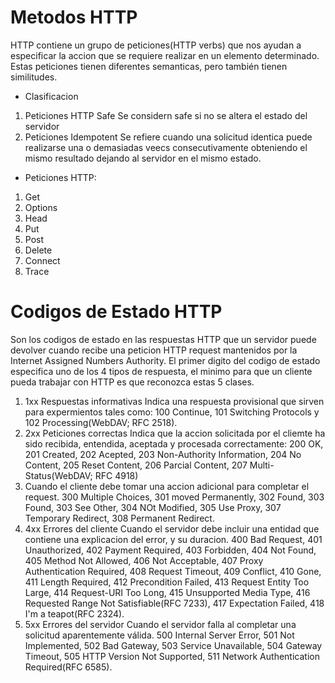 # Metodos HTTP
HTTP contiene un grupo de peticiones(HTTP verbs) que nos ayudan a especificar la accion que se requiere realizar en un elemento determinado. Estas peticiones tienen diferentes semanticas, pero también tienen similitudes.
* Clasificacion
1. Peticiones HTTP Safe
Se considern safe si no se altera el estado del servidor
2. Peticiones Idempotent
Se refiere cuando una solicitud identica puede realizarse una o demasiadas veecs consecutivamente obteniendo el mismo resultado dejando al servidor en el mismo estado.
* Peticiones HTTP:
1. Get
2. Options
3. Head
4. Put
5. Post
6. Delete
7. Connect
8. Trace

# Codigos de Estado HTTP

Son los codigos de estado en las respuestas HTTP que un servidor puede devolver cuando recibe una peticion HTTP request mantenidos por la Internet Assigned Numbers Authority. El primer digito del codigo de estado especifica uno de los 4 tipos de respuesta, el minimo para que un cliente pueda trabajar con  HTTP  es que reconozca estas 5 clases. 
1. 1xx Respuestas informativas
Indica una respuesta provisional que sirven para expermientos tales como: 100 Continue, 101 Switching Protocols y 102 Processing(WebDAV; RFC 2518).
2. 2xx Peticiones correctas
Indica que la accion solicitada por el cliemte ha sido recibida, entendida, aceptada y procesada correctamente: 200 OK, 201 Created, 202 Acepted, 203 Non-Authority Information, 204 No Content, 205 Reset Content, 206 Parcial Content, 207 Multi-Status(WebDAV; RFC 4918)
3. Cuando el cliente debe tomar una accion adicional para completar el request. 300 Multiple Choices, 301 moved Permanently, 302 Found, 303 Found, 303 See Other, 304 NOt Modified, 305 Use Proxy, 307 Temporary Redirect, 308 Permanent Redirect.
4. 4xx Errores del cliente 
Cuando el servidor debe incluir una entidad que contiene una explicacion del error, y su duracion.
400 Bad Request, 401 Unauthorized, 402  Payment Required, 403 Forbidden, 404 Not Found, 405 Method Not Allowed, 406 Not Acceptable, 407 Proxy Authentication Required, 408 Request Timeout, 409 Conflict, 410 Gone, 411 Length Required, 412 Precondition Failed, 413 Request Entity Too Large, 414 Request-URI Too Long, 415 Unsupported Media Type, 416 Requested Range Not Satisfiable(RFC 7233), 417 Expectation Failed, 418 I'm a teapot(RFC 2324).
5. 5xx Errores del servidor 
Cuando el servidor falla al completar una solicitud aparentemente válida. 500 Internal Server Error, 501 Not Implemented, 502 Bad Gateway, 503 Service Unavailable, 504 Gateway Timeout, 505 HTTP Version Not Supported, 511 Network Authentication Required(RFC 6585).